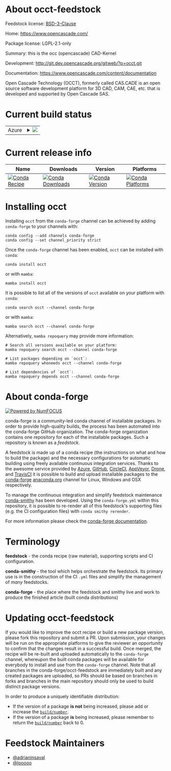 About occt-feedstock
====================

Feedstock license: [BSD-3-Clause](https://github.com/conda-forge/occt-feedstock/blob/main/LICENSE.txt)

Home: https://www.opencascade.com/

Package license: LGPL-2.1-only

Summary: this is the occ (opencascade) CAD-Kernel

Development: http://git.dev.opencascade.org/gitweb/?p=occt.git

Documentation: https://www.opencascade.com/content/documentation

Open Cascade Technology (OCCT), formerly called CAS.CADE
is an open source software development platform for 3D CAD,
CAM, CAE, etc. that is developed and supported by Open Cascade SAS.


Current build status
====================


<table>
    
  <tr>
    <td>Azure</td>
    <td>
      <details>
        <summary>
          <a href="https://dev.azure.com/conda-forge/feedstock-builds/_build/latest?definitionId=709&branchName=main">
            <img src="https://dev.azure.com/conda-forge/feedstock-builds/_apis/build/status/occt-feedstock?branchName=main">
          </a>
        </summary>
        <table>
          <thead><tr><th>Variant</th><th>Status</th></tr></thead>
          <tbody><tr>
              <td>linux_64_variantall</td>
              <td>
                <a href="https://dev.azure.com/conda-forge/feedstock-builds/_build/latest?definitionId=709&branchName=main">
                  <img src="https://dev.azure.com/conda-forge/feedstock-builds/_apis/build/status/occt-feedstock?branchName=main&jobName=linux&configuration=linux%20linux_64_variantall" alt="variant">
                </a>
              </td>
            </tr><tr>
              <td>linux_64_variantnovtk</td>
              <td>
                <a href="https://dev.azure.com/conda-forge/feedstock-builds/_build/latest?definitionId=709&branchName=main">
                  <img src="https://dev.azure.com/conda-forge/feedstock-builds/_apis/build/status/occt-feedstock?branchName=main&jobName=linux&configuration=linux%20linux_64_variantnovtk" alt="variant">
                </a>
              </td>
            </tr><tr>
              <td>linux_aarch64_variantall</td>
              <td>
                <a href="https://dev.azure.com/conda-forge/feedstock-builds/_build/latest?definitionId=709&branchName=main">
                  <img src="https://dev.azure.com/conda-forge/feedstock-builds/_apis/build/status/occt-feedstock?branchName=main&jobName=linux&configuration=linux%20linux_aarch64_variantall" alt="variant">
                </a>
              </td>
            </tr><tr>
              <td>linux_aarch64_variantnovtk</td>
              <td>
                <a href="https://dev.azure.com/conda-forge/feedstock-builds/_build/latest?definitionId=709&branchName=main">
                  <img src="https://dev.azure.com/conda-forge/feedstock-builds/_apis/build/status/occt-feedstock?branchName=main&jobName=linux&configuration=linux%20linux_aarch64_variantnovtk" alt="variant">
                </a>
              </td>
            </tr><tr>
              <td>linux_ppc64le_variantall</td>
              <td>
                <a href="https://dev.azure.com/conda-forge/feedstock-builds/_build/latest?definitionId=709&branchName=main">
                  <img src="https://dev.azure.com/conda-forge/feedstock-builds/_apis/build/status/occt-feedstock?branchName=main&jobName=linux&configuration=linux%20linux_ppc64le_variantall" alt="variant">
                </a>
              </td>
            </tr><tr>
              <td>linux_ppc64le_variantnovtk</td>
              <td>
                <a href="https://dev.azure.com/conda-forge/feedstock-builds/_build/latest?definitionId=709&branchName=main">
                  <img src="https://dev.azure.com/conda-forge/feedstock-builds/_apis/build/status/occt-feedstock?branchName=main&jobName=linux&configuration=linux%20linux_ppc64le_variantnovtk" alt="variant">
                </a>
              </td>
            </tr><tr>
              <td>osx_64_variantall</td>
              <td>
                <a href="https://dev.azure.com/conda-forge/feedstock-builds/_build/latest?definitionId=709&branchName=main">
                  <img src="https://dev.azure.com/conda-forge/feedstock-builds/_apis/build/status/occt-feedstock?branchName=main&jobName=osx&configuration=osx%20osx_64_variantall" alt="variant">
                </a>
              </td>
            </tr><tr>
              <td>osx_64_variantnovtk</td>
              <td>
                <a href="https://dev.azure.com/conda-forge/feedstock-builds/_build/latest?definitionId=709&branchName=main">
                  <img src="https://dev.azure.com/conda-forge/feedstock-builds/_apis/build/status/occt-feedstock?branchName=main&jobName=osx&configuration=osx%20osx_64_variantnovtk" alt="variant">
                </a>
              </td>
            </tr><tr>
              <td>osx_arm64_variantall</td>
              <td>
                <a href="https://dev.azure.com/conda-forge/feedstock-builds/_build/latest?definitionId=709&branchName=main">
                  <img src="https://dev.azure.com/conda-forge/feedstock-builds/_apis/build/status/occt-feedstock?branchName=main&jobName=osx&configuration=osx%20osx_arm64_variantall" alt="variant">
                </a>
              </td>
            </tr><tr>
              <td>osx_arm64_variantnovtk</td>
              <td>
                <a href="https://dev.azure.com/conda-forge/feedstock-builds/_build/latest?definitionId=709&branchName=main">
                  <img src="https://dev.azure.com/conda-forge/feedstock-builds/_apis/build/status/occt-feedstock?branchName=main&jobName=osx&configuration=osx%20osx_arm64_variantnovtk" alt="variant">
                </a>
              </td>
            </tr><tr>
              <td>win_64_variantall</td>
              <td>
                <a href="https://dev.azure.com/conda-forge/feedstock-builds/_build/latest?definitionId=709&branchName=main">
                  <img src="https://dev.azure.com/conda-forge/feedstock-builds/_apis/build/status/occt-feedstock?branchName=main&jobName=win&configuration=win%20win_64_variantall" alt="variant">
                </a>
              </td>
            </tr><tr>
              <td>win_64_variantnovtk</td>
              <td>
                <a href="https://dev.azure.com/conda-forge/feedstock-builds/_build/latest?definitionId=709&branchName=main">
                  <img src="https://dev.azure.com/conda-forge/feedstock-builds/_apis/build/status/occt-feedstock?branchName=main&jobName=win&configuration=win%20win_64_variantnovtk" alt="variant">
                </a>
              </td>
            </tr>
          </tbody>
        </table>
      </details>
    </td>
  </tr>
</table>

Current release info
====================

| Name | Downloads | Version | Platforms |
| --- | --- | --- | --- |
| [![Conda Recipe](https://img.shields.io/badge/recipe-occt-green.svg)](https://anaconda.org/conda-forge/occt) | [![Conda Downloads](https://img.shields.io/conda/dn/conda-forge/occt.svg)](https://anaconda.org/conda-forge/occt) | [![Conda Version](https://img.shields.io/conda/vn/conda-forge/occt.svg)](https://anaconda.org/conda-forge/occt) | [![Conda Platforms](https://img.shields.io/conda/pn/conda-forge/occt.svg)](https://anaconda.org/conda-forge/occt) |

Installing occt
===============

Installing `occt` from the `conda-forge` channel can be achieved by adding `conda-forge` to your channels with:

```
conda config --add channels conda-forge
conda config --set channel_priority strict
```

Once the `conda-forge` channel has been enabled, `occt` can be installed with `conda`:

```
conda install occt
```

or with `mamba`:

```
mamba install occt
```

It is possible to list all of the versions of `occt` available on your platform with `conda`:

```
conda search occt --channel conda-forge
```

or with `mamba`:

```
mamba search occt --channel conda-forge
```

Alternatively, `mamba repoquery` may provide more information:

```
# Search all versions available on your platform:
mamba repoquery search occt --channel conda-forge

# List packages depending on `occt`:
mamba repoquery whoneeds occt --channel conda-forge

# List dependencies of `occt`:
mamba repoquery depends occt --channel conda-forge
```


About conda-forge
=================

[![Powered by
NumFOCUS](https://img.shields.io/badge/powered%20by-NumFOCUS-orange.svg?style=flat&colorA=E1523D&colorB=007D8A)](https://numfocus.org)

conda-forge is a community-led conda channel of installable packages.
In order to provide high-quality builds, the process has been automated into the
conda-forge GitHub organization. The conda-forge organization contains one repository
for each of the installable packages. Such a repository is known as a *feedstock*.

A feedstock is made up of a conda recipe (the instructions on what and how to build
the package) and the necessary configurations for automatic building using freely
available continuous integration services. Thanks to the awesome service provided by
[Azure](https://azure.microsoft.com/en-us/services/devops/), [GitHub](https://github.com/),
[CircleCI](https://circleci.com/), [AppVeyor](https://www.appveyor.com/),
[Drone](https://cloud.drone.io/welcome), and [TravisCI](https://travis-ci.com/)
it is possible to build and upload installable packages to the
[conda-forge](https://anaconda.org/conda-forge) [anaconda.org](https://anaconda.org/)
channel for Linux, Windows and OSX respectively.

To manage the continuous integration and simplify feedstock maintenance
[conda-smithy](https://github.com/conda-forge/conda-smithy) has been developed.
Using the ``conda-forge.yml`` within this repository, it is possible to re-render all of
this feedstock's supporting files (e.g. the CI configuration files) with ``conda smithy rerender``.

For more information please check the [conda-forge documentation](https://conda-forge.org/docs/).

Terminology
===========

**feedstock** - the conda recipe (raw material), supporting scripts and CI configuration.

**conda-smithy** - the tool which helps orchestrate the feedstock.
                   Its primary use is in the construction of the CI ``.yml`` files
                   and simplify the management of *many* feedstocks.

**conda-forge** - the place where the feedstock and smithy live and work to
                  produce the finished article (built conda distributions)


Updating occt-feedstock
=======================

If you would like to improve the occt recipe or build a new
package version, please fork this repository and submit a PR. Upon submission,
your changes will be run on the appropriate platforms to give the reviewer an
opportunity to confirm that the changes result in a successful build. Once
merged, the recipe will be re-built and uploaded automatically to the
`conda-forge` channel, whereupon the built conda packages will be available for
everybody to install and use from the `conda-forge` channel.
Note that all branches in the conda-forge/occt-feedstock are
immediately built and any created packages are uploaded, so PRs should be based
on branches in forks and branches in the main repository should only be used to
build distinct package versions.

In order to produce a uniquely identifiable distribution:
 * If the version of a package **is not** being increased, please add or increase
   the [``build/number``](https://docs.conda.io/projects/conda-build/en/latest/resources/define-metadata.html#build-number-and-string).
 * If the version of a package **is** being increased, please remember to return
   the [``build/number``](https://docs.conda.io/projects/conda-build/en/latest/resources/define-metadata.html#build-number-and-string)
   back to 0.

Feedstock Maintainers
=====================

* [@adrianinsaval](https://github.com/adrianinsaval/)
* [@looooo](https://github.com/looooo/)

